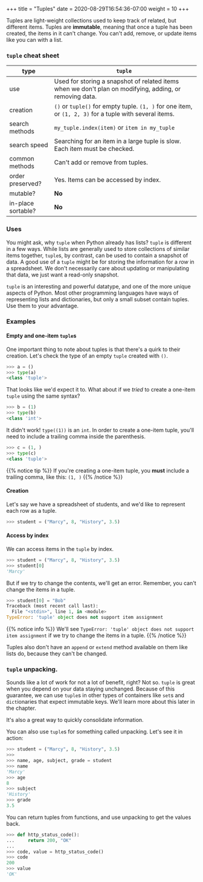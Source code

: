 +++
title = "Tuples"
date = 2020-08-29T16:54:36-07:00
weight = 10
+++

Tuples are light-weight collections used to keep track of related, but different items. Tuples are **immutable**, meaning that once a tuple has been created, the items in it can't change. You can't add, remove, or update items like you can with a list.

### `tuple` cheat sheet

| type               	| `tuple`                                                                                                 	|
|--------------------	|---------------------------------------------------------------------------------------------------------	|
| use                	| Used for storing a snapshot of related items when we don't plan on modifying, adding, or removing data. 	|
| creation           	| `()` or `tuple()` for empty tuple. `(1, )` for one item, or `(1, 2, 3)` for a tuple with several items.  	|
| search methods     	| `my_tuple.index(item)` or `item in my_tuple`                                                            	|
| search speed       	| Searching for an item in a large tuple is slow. Each item must be checked.                              	|
| common methods     	| Can't add or remove from tuples.                                                                        	|
| order preserved?   	| Yes. Items can be accessed by index.                                                                    	|
| mutable?           	| **No**                                                                                                  	|
| in-place sortable? 	| **No**                                                                                                  	|

### Uses

You might ask, why `tuple` when Python already has lists? `tuple` is different in a few ways. While lists are generally used to store collections of similar items together, `tuple`s, by contrast, can be used to contain a snapshot of data. A good use of a `tuple` might be for storing the information for a *row* in a spreadsheet. We don't necessarily care about updating or manipulating that data, we just want a read-only snapshot.

`tuple` is an interesting and powerful datatype, and one of the more unique aspects of Python. Most other programming languages have ways of representing lists and dictionaries, but only a small subset contain tuples. Use them to your advantage.

### Examples

#### Empty and one-item `tuple`s

One important thing to note about tuples is that there's a quirk to their creation. Let's check the type of an empty `tuple` created with `()`.
```python
>>> a = ()
>>> type(a)
<class 'tuple'>
```

That looks like we'd expect it to. What about if we *tried* to create a one-item `tuple` using the same syntax?

```python
>>> b = (1)
>>> type(b)
<class 'int'>
```

It didn't work! `type((1))` is an `int`. In order to create a one-item tuple, you'll need to include a trailing comma inside the parenthesis.

```python
>>> c = (1, )
>>> type(c)
<class 'tuple'>
```

{{% notice tip %}}
If you're creating a one-item tuple, you **must** include a trailing comma, like this: `(1, )`
{{% /notice %}}

#### Creation

Let's say we have a spreadsheet of students, and we'd like to represent each row as a tuple.

```python
>>> student = ("Marcy", 8, "History", 3.5)
```

#### Access by index

We can access items in the `tuple` by index.

```python
>>> student = ("Marcy", 8, "History", 3.5)
>>> student[0]
'Marcy'
```

But if we try to change the contents, we'll get an error. Remember, you can't change the items in a tuple.

```python
>>> student[0] = "Bob"
Traceback (most recent call last):
  File "<stdin>", line 1, in <module>
TypeError: 'tuple' object does not support item assignment
```

{{% notice info %}}
We'll see `TypeError: 'tuple' object does not support item assignment` if we try to change the items in a tuple.
{{% /notice %}}

Tuples also don't have an `append` or `extend` method available on them like lists do, because they can't be changed.

### `tuple` unpacking.

Sounds like a lot of work for not a lot of benefit, right? Not so. `tuple` is great when you depend on your data staying unchanged. Because of this guarantee, we can use `tuple`s in other types of containers like `set`s and `dict`ionaries that expect immutable keys. We'll learn more about this later in the chapter.

It's also a great way to quickly consolidate information.

You can also use `tuple`s for something called unpacking. Let's see it in action:

```python
>>> student = ("Marcy", 8, "History", 3.5)
>>>
>>> name, age, subject, grade = student
>>> name
'Marcy'
>>> age
8
>>> subject
'History'
>>> grade
3.5
```

You can return tuples from functions, and use unpacking to get the values back.

```python
>>> def http_status_code():
...     return 200, "OK"
...
>>> code, value = http_status_code()
>>> code
200
>>> value
'OK'
```